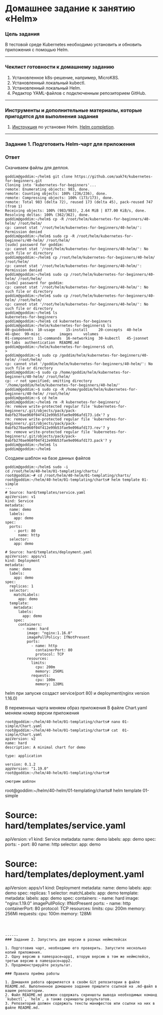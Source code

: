# Домашнее задание к занятию «Helm»

### Цель задания

В тестовой среде Kubernetes необходимо установить и обновить приложения с помощью Helm.

------

### Чеклист готовности к домашнему заданию

1. Установленное k8s-решение, например, MicroK8S.
2. Установленный локальный kubectl.
3. Установленный локальный Helm.
4. Редактор YAML-файлов с подключенным репозиторием GitHub.

------

### Инструменты и дополнительные материалы, которые пригодятся для выполнения задания

1. [Инструкция](https://helm.sh/docs/intro/install/) по установке Helm. [Helm completion](https://helm.sh/docs/helm/helm_completion/).

------

### Задание 1. Подготовить Helm-чарт для приложения
### Ответ
Скачиваем файлы для деплоя.
```
goddim@goddim:~/helm$ git clone https://github.com/aak74/kubernetes-for-beginners.git
Cloning into 'kubernetes-for-beginners'...
remote: Enumerating objects: 983, done.
remote: Counting objects: 100% (236/236), done.
remote: Compressing objects: 100% (173/173), done.
remote: Total 983 (delta 72), reused 173 (delta 45), pack-reused 747 (from 1)
Receiving objects: 100% (983/983), 2.64 MiB | 877.00 KiB/s, done.
Resolving deltas: 100% (362/362), done.
goddim@goddim:~/helm$ cp -R /root/helm/kubernetes-for-beginners/40-helm/ /root/helm/
cp: cannot stat '/root/helm/kubernetes-for-beginners/40-helm/': Permission denied
goddim@goddim:~/helm$ sudo cp -R /root/helm/kubernetes-for-beginners/40-helm/ /root/helm/
[sudo] password for goddim: 
cp: cannot stat '/root/helm/kubernetes-for-beginners/40-helm/': No such file or directory
goddim@goddim:~/helm$ cp /root/helm/kubernetes-for-beginners/40-helm/ /root/helm/
cp: cannot stat '/root/helm/kubernetes-for-beginners/40-helm/': Permission denied
goddim@goddim:~/helm$ sudo cp /root/helm/kubernetes-for-beginners/40-helm/ /root/helm/
[sudo] password for goddim: 
cp: cannot stat '/root/helm/kubernetes-for-beginners/40-helm/': No such file or directory
goddim@goddim:~/helm$ sudo cp /root/helm/kubernetes-for-beginners/40-helm/ /root/helm/
cp: cannot stat '/root/helm/kubernetes-for-beginners/40-helm/': No such file or directory
goddim@goddim:~/helm$ ls
kubernetes-for-beginners
goddim@goddim:~/helm$ cd kubernetes-for-beginners
goddim@goddim:~/helm/kubernetes-for-beginners$ ls
00-guidebooks  10-usage     15-install     20-concepts  40-helm     46-qbec  99-misc         images     volumes
01-components  11-commands  16-networking  30-kubectl   45-jsonnet  98-labs  authentication  README.md
goddim@goddim:~/helm/kubernetes-for-beginners$ cd\
> 
goddim@goddim:~$ sudo cp /goddim/helm/kubernetes-for-beginners/40-helm/ /root/helm/
cp: cannot stat '/goddim/helm/kubernetes-for-beginners/40-helm/': No such file or directory
goddim@goddim:~$ sudo cp /home/goddim/helm/kubernetes-for-beginners/40-helm/ /root/helm/
cp: -r not specified; omitting directory '/home/goddim/helm/kubernetes-for-beginners/40-helm/'
goddim@goddim:~$ sudo cp -R /home/goddim/helm/kubernetes-for-beginners/40-helm/ /root/helm/
goddim@goddim:~$ cd helm
goddim@goddim:~/helm$ rm -R kubernetes-for-beginners/
rm: remove write-protected regular file 'kubernetes-for-beginners/.git/objects/pack/pack-0abfb270ae960f04f412e99b53fae9e096afd173.idx'? y
rm: remove write-protected regular file 'kubernetes-for-beginners/.git/objects/pack/pack-0abfb270ae960f04f412e99b53fae9e096afd173.rev'? y
rm: remove write-protected regular file 'kubernetes-for-beginners/.git/objects/pack/pack-0abfb270ae960f04f412e99b53fae9e096afd173.pack'? y
goddim@goddim:~/helm$ ls
goddim@goddim:~/helm$
```
Создаем шаблон на базе данных файлов

```
goddim@goddim:~/helm$ sudo -i
cd /root/helm/40-helm/01-templating/charts/
root@goddim:~# cd /root/helm/40-helm/01-templating/charts/
root@goddim:~/helm/40-helm/01-templating/charts# helm template 01-simple
---
# Source: hard/templates/service.yaml
apiVersion: v1
kind: Service
metadata:
  name: demo
  labels:
    app: demo
spec:
  ports:
    - port: 80
      name: http
  selector:
    app: demo

# Source: hard/templates/deployment.yaml
apiVersion: apps/v1
kind: Deployment
metadata:
  name: demo
  labels:
    app: demo
spec:
  replicas: 1
  selector:
    matchLabels:
      app: demo
  template:
    metadata:
      labels:
        app: demo
    spec:
      containers:
        - name: hard
          image: "nginx:1.16.0"
          imagePullPolicy: IfNotPresent
          ports:
            - name: http
              containerPort: 80
              protocol: TCP
          resources:
            limits:
              cpu: 200m
              memory: 256Mi
            requests:
              cpu: 100m
              memory: 128Mi
```
helm при запуске создаст service(port 80) и deployment(nginx version 1.16.0)

В переменных чарта меняем образ приложения
В файле Chart.yaml меняем номер версии приложения
```
root@goddim:~/helm/40-helm/01-templating/charts# nano 01-simple/Chart.yaml
root@goddim:~/helm/40-helm/01-templating/charts# cat  01-simple/Chart.yaml
apiVersion: v2
name: hard
description: A minimal chart for demo

type: application

version: 0.1.2
appVersion: "1.19.0"
root@goddim:~/helm/40-helm/01-templating/charts# 

смотрим шаблон

```
root@goddim:~/helm/40-helm/01-templating/charts# helm template 01-simple
# Source: hard/templates/service.yaml
apiVersion: v1
kind: Service
metadata:
  name: demo
  labels:
    app: demo
spec:
  ports:
    - port: 80
      name: http
  selector:
    app: demo

# Source: hard/templates/deployment.yaml
apiVersion: apps/v1
kind: Deployment
metadata:
  name: demo
  labels:
    app: demo
spec:
  replicas: 1
  selector:
    matchLabels:
      app: demo
  template:
    metadata:
      labels:
        app: demo
    spec:
      containers:
        - name: hard
          image: "nginx:1.19.0"
          imagePullPolicy: IfNotPresent
          ports:
            - name: http
              containerPort: 80
              protocol: TCP
          resources:
            limits:
              cpu: 200m
              memory: 256Mi
            requests:
              cpu: 100m
              memory: 128Mi
```



------
### Задание 2. Запустить две версии в разных неймспейсах

1. Подготовив чарт, необходимо его проверить. Запуститe несколько копий приложения.
2. Одну версию в namespace=app1, вторую версию в том же неймспейсе, третью версию в namespace=app2.
3. Продемонстрируйте результат.

### Правила приёма работы

1. Домашняя работа оформляется в своём Git репозитории в файле README.md. Выполненное домашнее задание пришлите ссылкой на .md-файл в вашем репозитории.
2. Файл README.md должен содержать скриншоты вывода необходимых команд `kubectl`, `helm`, а также скриншоты результатов.
3. Репозиторий должен содержать тексты манифестов или ссылки на них в файле README.md.

